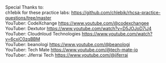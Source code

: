 Special Thanks to: \
ch1ebik for these practice labs: https://github.com/chlebik/rhcsa-practice-questions/tree/master \
YouTuber: CodeXchange https://www.youtube.com/@codexchangee \
YouTuber: Dextutor https://www.youtube.com/watch?v=D5JOJoD7iJ4 \
YouTuber: Cloudnloud Technologies https://www.youtube.com/watch?v=6cxiC0zqBBM \
YouTuber: beanologi https://www.youtube.com/@beanologi \
YouTuber: Tech Mate https://www.youtube.com/@tech-mate-io \
YouTuber: Jiferrai Tech https://www.youtube.com/@jiferrai
